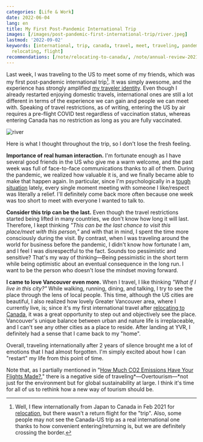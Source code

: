 ```yaml
---
categories: [Life & Work]
date: 2022-06-04
lang: en
title: My First Post-Pandemic International Trip
images: [/images/post-pandemic-first-international-trip/river.jpeg]
lastmod: '2022-09-02'
keywords: [international, trip, canada, travel, meet, traveling, pandemic, place,
  relocating, flight]
recommendations: [/note/relocating-to-canada/, /note/annual-review-2021/, /note/canada-permanent-residency/]
---
```


Last week, I was traveling to the US to meet some of my friends, which was my first post-pandemic international trip[^1]. It was simply awesome, and the experience has strongly amplified [my traveler identity](/note/atomic-habits/). Even though I already restarted enjoying domestic travels, international ones are still a lot different in terms of the experience we can gain and people we can meet with. Speaking of travel restrictions, as of writing, entering the US by air requires a pre-flight COVID test regardless of vaccination status, whereas entering Canada has no restriction as long as you are fully vaccinated.

![river](/images/post-pandemic-first-international-trip/river.jpeg)

Here is what I thought throughout the trip, so I don't lose the fresh feeling.

**Importance of real human interaction.** I'm fortunate enough as I have several good friends in the US who give me a warm welcome, and the past week was full of face-to-face communications thanks to all of them. During the pandemic, we realized how valuable it is, and we finally became able to make that happen again. In particular, since I'm psychologically in a [tough situation](/note/canadian-mental-health-week-2022/) lately, every single moment meeting with someone I like/respect was literally a relief. I'll definitely come back more often because one week was too short to meet with everyone I wanted to talk to.

**Consider this trip can be the last.** Even though the travel restrictions started being lifted in many countries, we don't know how long it will last. Therefore, I kept thinking *"This can be the last chance to visit this place/meet with this person,"* and with that in mind, I spent the time more consciously during the visit. By contrast, when I was traveling around the world for business before the pandemic, I didn't know how fortunate I am, and I feel I was disrespectful to the fact. Sounds too pessimistic and sensitive? That's my way of thinking&mdash;Being pessimistic in the short term while being optimistic about an eventual consequence in the long run. I want to be the person who doesn't lose the mindset moving forward.

**I came to love Vancouver even more.** When I travel, I like thinking *"What if I live in this city?"* While walking, running, dining, and talking, I try to see the place through the lens of local people. This time, although the US cities are beautiful, I also realized how lovely Greater Vancouver area, where I currently live, is; since it's my first international travel after [relocating to Canada](/note/relocating-to-canada/), it was a great opportunity to step out and objectively see the place. Vancouver's unique balance between urban and nature life is irreplaceable, and I can't see any other cities as a place to reside. After landing at YVR, I definitely had a sense that I came back to my "home".

Overall, traveling internationally after 2 years of silence brought me a lot of emotions that I had almost forgotten. I'm simply excited about how I can "restart" my life from this point of time.

Note that, as I partially mentioned in "[How Much CO2 Emissions Have Your Flights Made?](/note/flight-emissions/)," there is a negative side of traveling*&mdash;Overtourism&mdash;*not just for the environment but for global sustainability at large. I think it's time for all of us to rethink how a new way of tourism should be.

[^1]: Well, I flew internationally from Japan to Canada in Feb 2021 for [relocation](/note/relocating-to-canada/), but there wasn't a return flight for the "trip". Also, some people may not see the Canada-US trip as a real international one thanks to how convenient entering/returning is, but we are definitely crossing the border.

